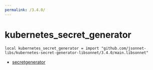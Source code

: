 ```yaml
---
permalink: /3.4.0/
---
```


# kubernetes_secret_generator

```jsonnet
local kubernetes_secret_generator = import "github.com/jsonnet-libs/kubernetes-secret-generator-libsonnet/3.4.0/main.libsonnet"
```



* [secretgenerator](secretgenerator/index.md)